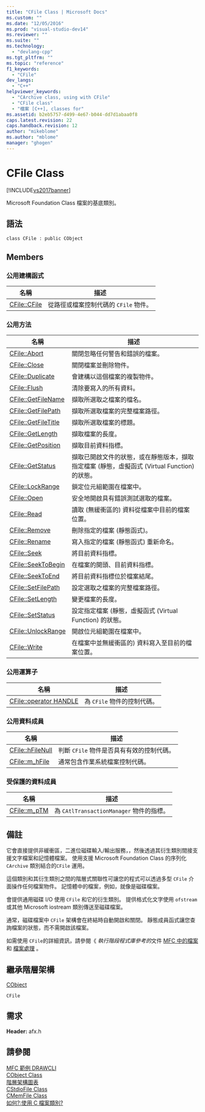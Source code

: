 ```yaml
---
title: "CFile Class | Microsoft Docs"
ms.custom: ""
ms.date: "12/05/2016"
ms.prod: "visual-studio-dev14"
ms.reviewer: ""
ms.suite: ""
ms.technology: 
  - "devlang-cpp"
ms.tgt_pltfrm: ""
ms.topic: "reference"
f1_keywords: 
  - "CFile"
dev_langs: 
  - "C++"
helpviewer_keywords: 
  - "CArchive class, using with CFile"
  - "CFile class"
  - "檔案 [C++], classes for"
ms.assetid: b2eb5757-d499-4e67-b044-dd7d1abaa0f8
caps.latest.revision: 22
caps.handback.revision: 12
author: "mikeblome"
ms.author: "mblome"
manager: "ghogen"
---
```

# CFile Class
[!INCLUDE[vs2017banner](../../assembler/inline/includes/vs2017banner.md)]

Microsoft Foundation Class 檔案的基底類別。  
  
## 語法  
  
```  
class CFile : public CObject  
```  
  
## Members  
  
### 公用建構函式  
  
|名稱|描述|  
|--------|--------|  
|[CFile::CFile](../Topic/CFile::CFile.md)|從路徑或檔案控制代碼的 `CFile` 物件。|  
  
### 公用方法  
  
|名稱|描述|  
|--------|--------|  
|[CFile::Abort](../Topic/CFile::Abort.md)|關閉忽略任何警告和錯誤的檔案。|  
|[CFile::Close](../Topic/CFile::Close.md)|關閉檔案並刪除物件。|  
|[CFile::Duplicate](../Topic/CFile::Duplicate.md)|會建構以這個檔案的複製物件。|  
|[CFile::Flush](../Topic/CFile::Flush.md)|清除要寫入的所有資料。|  
|[CFile::GetFileName](../Topic/CFile::GetFileName.md)|擷取所選取之檔案的檔名。|  
|[CFile::GetFilePath](../Topic/CFile::GetFilePath.md)|擷取所選取檔案的完整檔案路徑。|  
|[CFile::GetFileTitle](../Topic/CFile::GetFileTitle.md)|擷取所選取檔案的標題。|  
|[CFile::GetLength](../Topic/CFile::GetLength.md)|擷取檔案的長度。|  
|[CFile::GetPosition](../Topic/CFile::GetPosition.md)|擷取目前資料指標。|  
|[CFile::GetStatus](../Topic/CFile::GetStatus.md)|擷取已開啟文件的狀態，或在靜態版本，擷取指定檔案 \(靜態，虛擬函式 \(Virtual Function\) 的狀態。|  
|[CFile::LockRange](../Topic/CFile::LockRange.md)|鎖定位元組範圍在檔案中。|  
|[CFile::Open](../Topic/CFile::Open.md)|安全地開啟具有錯誤測試選取的檔案。|  
|[CFile::Read](../Topic/CFile::Read.md)|讀取 \(無緩衝區的\) 資料從檔案中目前的檔案位置。|  
|[CFile::Remove](../Topic/CFile::Remove.md)|刪除指定的檔案 \(靜態函式\)。|  
|[CFile::Rename](../Topic/CFile::Rename.md)|寫入指定的檔案 \(靜態函式\) 重新命名。|  
|[CFile::Seek](../Topic/CFile::Seek.md)|將目前資料指標。|  
|[CFile::SeekToBegin](../Topic/CFile::SeekToBegin.md)|在檔案的開頭、目前資料指標。|  
|[CFile::SeekToEnd](../Topic/CFile::SeekToEnd.md)|將目前資料指標位於檔案結尾。|  
|[CFile::SetFilePath](../Topic/CFile::SetFilePath.md)|設定選取之檔案的完整檔案路徑。|  
|[CFile::SetLength](../Topic/CFile::SetLength.md)|變更檔案的長度。|  
|[CFile::SetStatus](../Topic/CFile::SetStatus.md)|設定指定檔案 \(靜態，虛擬函式 \(Virtual Function\) 的狀態。|  
|[CFile::UnlockRange](../Topic/CFile::UnlockRange.md)|開啟位元組範圍在檔案中。|  
|[CFile::Write](../Topic/CFile::Write.md)|在檔案中並無緩衝區的\) 資料寫入至目前的檔案位置。|  
  
### 公用運算子  
  
|名稱|描述|  
|--------|--------|  
|[CFile::operator HANDLE](../Topic/CFile::operator%20HANDLE.md)|為 `CFile` 物件的控制代碼。|  
  
### 公用資料成員  
  
|名稱|描述|  
|--------|--------|  
|[CFile::hFileNull](../Topic/CFile::hFileNull.md)|判斷 `CFile` 物件是否具有有效的控制代碼。|  
|[CFile::m\_hFile](../Topic/CFile::m_hFile.md)|通常包含作業系統檔案控制代碼。|  
  
### 受保護的資料成員  
  
|名稱|描述|  
|--------|--------|  
|[CFile::m\_pTM](../Topic/CFile::m_pTM.md)|為 `CAtlTransactionManager` 物件的指標。|  
  
## 備註  
 它會直接提供非緩衝區，二進位磁碟輸入\/輸出服務，，然後透過其衍生類別間接支援文字檔案和記憶體檔案。  使用支援 Microsoft Foundation Class 的序列化 `CArchive` 類別結合的`CFile` 運用。  
  
 這個類別和其衍生類別之間的階層式關聯性可讓您的程式可以透過多型 `CFile` 介面操作任何檔案物件。  記憶體中的檔案，例如，就像是磁碟檔案。  
  
 會提供通用磁碟 I\/O 使用 `CFile` 和它的衍生類別。  提供格式化文字使用 `ofstream` 或其他 Microsoft iostream 類別傳送至磁碟檔案。  
  
 通常，磁碟檔案中 `CFile` 架構會在終結時自動開啟和關閉。  靜態成員函式讓您查詢檔案的狀態，而不需開啟該檔案。  
  
 如需使用 `CFile`的詳細資訊，請參閱《 *執行階段程式庫參考的*文件 [MFC 中的檔案](../../mfc/files-in-mfc.md) 和 [檔案處理](../../c-runtime-library/file-handling.md) 。  
  
## 繼承階層架構  
 [CObject](../../mfc/reference/cobject-class.md)  
  
 `CFile`  
  
## 需求  
 **Header:** afx.h  
  
## 請參閱  
 [MFC 範例 DRAWCLI](../../top/visual-cpp-samples.md)   
 [CObject Class](../../mfc/reference/cobject-class.md)   
 [階層架構圖表](../../mfc/hierarchy-chart.md)   
 [CStdioFile Class](../../mfc/reference/cstdiofile-class.md)   
 [CMemFile Class](../../mfc/reference/cmemfile-class.md)   
 [如何?:使用 C 檔案類別?](http://go.microsoft.com/fwlink/?LinkId=128046)